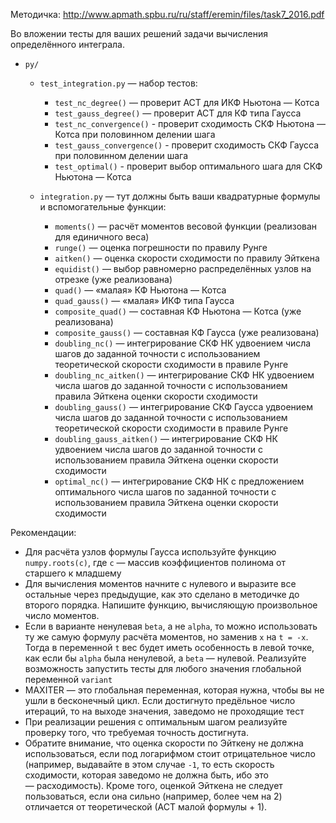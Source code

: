 Методичка: http://www.apmath.spbu.ru/ru/staff/eremin/files/task7_2016.pdf

Во вложении тесты для ваших решений задачи вычисления определённого интеграла.

* `py/`
	* `test_integration.py` — набор тестов:
		* `test_nc_degree()` — проверит АСТ для ИКФ Ньютона — Котса
		* `test_gauss_degree()` — проверит АСТ для КФ типа Гаусса
		* `test_nc_convergence()` - проверит сходимость СКФ Ньютона — Котса при половинном делении шага
		* `test_gauss_convergence()` - проверит сходимость СКФ Гаусса при половинном делении шага
		* `test_optimal()` - проверит выбор оптимального шага для СКФ Ньютона — Котса

	* `integration.py` — тут должны быть ваши квадратурные формулы и вспомогательные функции:
		* `moments()` — расчёт моментов весовой функции (реализован для единичного веса)
		* `runge()` — оценка погрешности по правилу Рунге
		* `aitken()` — оценка скорости сходимости по правилу Эйткена
		* `equidist()` — выбор равномерно распределённых узлов на отрезке (уже реализована)
		* `quad()` — «малая» КФ Ньютона — Котса
		* `quad_gauss()` — «малая» ИКФ типа Гаусса
		* `composite_quad()` — составная КФ Ньютона — Котса 
		(уже реализована)
		* `composite_gauss()` — составная КФ Гаусса (уже реализована)
		* `doubling_nc()` — интегрирование СКФ НК удвоением числа шагов 
		до заданной точности с использованием теоретической скорости 
		сходимости в правиле Рунге
		* `doubling_nc_aitken()` — интегрирование СКФ НК удвоением числа 
		шагов до заданной точности с использованием правила Эйткена оценки
		скорости сходимости  
		* `doubling_gauss()` — интегрирование СКФ Гаусса удвоением 
		числа шагов до заданной точности с использованием 
		теоретической скорости сходимости в правиле Рунге
		* `doubling_gauss_aitken()` — интегрирование СКФ НК удвоением
		числа шагов до заданной точности с использованием правила 
		Эйткена оценки скорости сходимости
		* `optimal_nc()` — интегрирование СКФ НК с предложением 
		оптимального числа шагов по заданной точности с 
		использованием правила Эйткена оценки скорости сходимости
		
		
		
		
Рекомендации:
* Для расчёта узлов формулы Гаусса используйте функцию `numpy.roots(c)`,
 где `c` — массив коэффициентов полинома от старшего к младшему 
* Для вычисления моментов начните с нулевого и выразите все остальные 
 через предыдущие, как это сделано в методичке до второго порядка. 
 Напишите функцию, вычисляющую произвольное число моментов.
* Если в варианте ненулевая `beta`, а не `alpha`, то можно использовать 
 ту же самую формулу расчёта моментов, но заменив `x` на `t = -x`. Тогда
 в переменной `t` вес будет иметь особенность в левой точке, как если бы
 `alpha` была ненулевой, а `beta` — нулевой. Реализуйте возможность запустить
 тесты для любого значения глобальной переменной `variant`
* MAXITER — это глобальная переменная, которая нужна, чтобы вы не ушли
в бесконечный цикл. Если достигнуто предёльное число итераций, то на выходе
значения, заведомо не проходящие тест      
* При реализации решения с оптимальным шагом реализуйте проверку того,
что требуемая точность достигнута.
* Обратите внимание, что оценка скорости по Эйткену не должна использоваться,
если под логарифмом стоит отрицательное число 
(например, выдавайте в этом случае `-1`, то есть скорость сходимости,
которая заведомо не должна быть, ибо это — расходимость). Кроме того, 
оценкой Эйткена не следует пользоваться, если она сильно 
(например, более чем на 2) отличается от теоретической (АСТ малой формулы + 1).  
 
		
